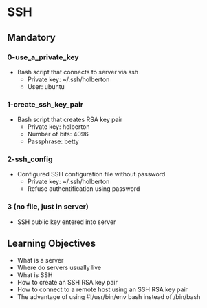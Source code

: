 # SSH

## Mandatory

### 0-use_a_private_key
- Bash script that connects to server via ssh
    - Private key: ~/.ssh/holberton
    - User: ubuntu

### 1-create_ssh_key_pair
- Bash script that creates RSA key pair
    - Private key: holberton
    - Number of bits: 4096
    - Passphrase: betty

### 2-ssh_config
- Configured SSH configuration file without password
    - Private key: ~/.ssh/holberton
    - Refuse authentification using password

### 3 (no file, just in server)
- SSH public key entered into server

## Learning Objectives
- What is a server
- Where do servers usually live
- What is SSH
- How to create an SSH RSA key pair
- How to connect to a remote host using an SSH RSA key pair
- The advantage of using #!/usr/bin/env bash instead of /bin/bash
